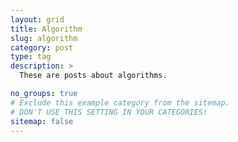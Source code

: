 ```yaml
---
layout: grid
title: Algorithm
slug: algorithm
category: post
type: tag
description: >
  These are posts about algorithms.

no_groups: true
# Exclude this example category from the sitemap.
# DON'T USE THIS SETTING IN YOUR CATEGORIES!
sitemap: false
---
```


